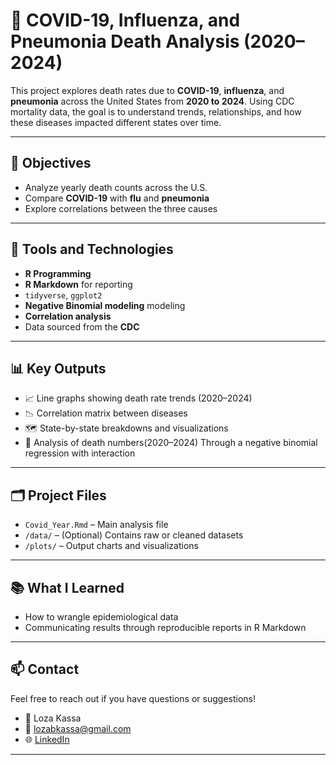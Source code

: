 # 🦠 COVID-19, Influenza, and Pneumonia Death Analysis (2020–2024)

This project explores death rates due to **COVID-19**, **influenza**, and **pneumonia** across the United States from **2020 to 2024**. Using CDC mortality data, the goal is to understand trends, relationships, and how these diseases impacted different states over time.

---

## 📌 Objectives

- Analyze yearly death counts across the U.S.
- Compare **COVID-19** with **flu** and **pneumonia**
- Explore correlations between the three causes

---

## 🧰 Tools and Technologies

- **R Programming**
- **R Markdown** for reporting
- `tidyverse`, `ggplot2`
- **Negative Binomial modeling** modeling
- **Correlation analysis**
- Data sourced from the **CDC**

---

## 📊 Key Outputs

- 📈 Line graphs showing death rate trends (2020–2024)
- 📉 Correlation matrix between diseases
- 🗺️ State-by-state breakdowns and visualizations
- 🔮 Analysis of death numbers(2020–2024) Through a negative binomial regression with interaction

---

## 🗂 Project Files

- `Covid_Year.Rmd` – Main analysis file
- `/data/` – (Optional) Contains raw or cleaned datasets
- `/plots/` – Output charts and visualizations

---

## 📚 What I Learned

- How to wrangle epidemiological data
- Communicating results through reproducible reports in R Markdown

---

## 📫 Contact

Feel free to reach out if you have questions or suggestions!

- 💼 Loza Kassa  
- 📧 lozabkassa@gmail.com  
- 🌐 [LinkedIn](www.linkedin.com/in/loza-kassa-411044234)

---

